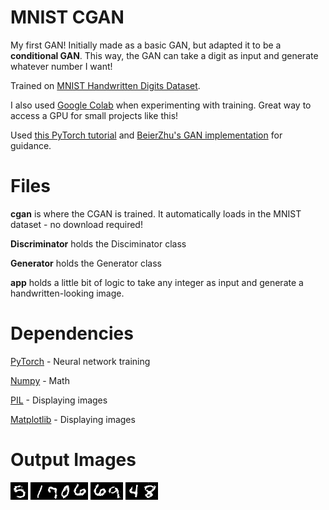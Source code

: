 # MNIST CGAN

My first GAN! Initially made as a basic GAN, but adapted it to be a **conditional GAN**. This way, the GAN can take a digit as input and generate whatever number I want!

Trained on [MNIST Handwritten Digits Dataset](http://yann.lecun.com/exdb/mnist/).

I also used [Google Colab](https://colab.research.google.com) when experimenting with training. Great way to access a GPU for small projects like this!

Used [this PyTorch tutorial](https://pytorch.org/tutorials/beginner/dcgan_faces_tutorial.html) and [BeierZhu's GAN implementation](https://github.com/BeierZhu/GAN-MNIST-Pytorch) for guidance.

# Files

 **cgan** is where the CGAN is trained. It automatically loads in the MNIST dataset - no download required!

**Discriminator** holds the Disciminator class

**Generator** holds the Generator class

**app** holds a little bit of logic to take any integer as input and generate a handwritten-looking image.

# Dependencies

[PyTorch](https://pytorch.org) - Neural network training

[Numpy](https://numpy.org) - Math

[PIL](https://pillow.readthedocs.io/en/stable/) - Displaying images

[Matplotlib](https://matplotlib.org) - Displaying images

# Output Images
![](samples/5.png) ![](samples/1706.png) ![](samples/69.png) ![](samples/48.png)
